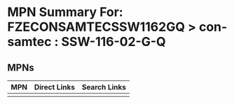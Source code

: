 



# MPN Summary For: FZECONSAMTECSSW1162GQ > con-samtec : SSW-116-02-G-Q

## MPNs
  

|MPN|Direct Links|Search Links|
| :--- | :--- | :--- |
||||
